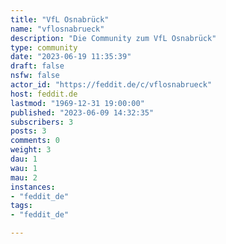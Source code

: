 ```yaml
---
title: "VfL Osnabrück" 
name: "vflosnabrueck"
description: "Die Community zum VfL Osnabrück"
type: community
date: "2023-06-19 11:35:39"
draft: false
nsfw: false
actor_id: "https://feddit.de/c/vflosnabrueck"
host: feddit.de
lastmod: "1969-12-31 19:00:00"
published: "2023-06-09 14:32:35"
subscribers: 3
posts: 3
comments: 0
weight: 3
dau: 1
wau: 1
mau: 2
instances:
- "feddit_de"
tags: 
- "feddit_de"

---
```

